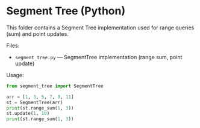 # Segment Tree (Python)

This folder contains a Segment Tree implementation used for range queries (sum) and point updates.

Files:
- `segment_tree.py` — SegmentTree implementation (range sum, point update)

Usage:
```python
from segment_tree import SegmentTree

arr = [1, 3, 5, 7, 9, 11]
st = SegmentTree(arr)
print(st.range_sum(1, 3))
st.update(1, 10)
print(st.range_sum(1, 3))
```
